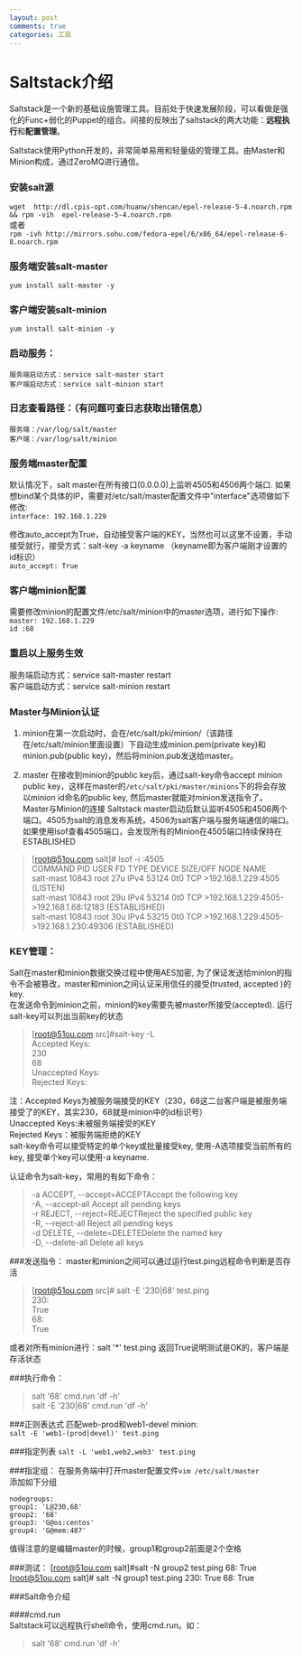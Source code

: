 ```yaml
---
layout: post
comments: true
categories: 工具
---
```


# Saltstack介绍
Saltstack是一个新的基础设施管理工具。目前处于快速发展阶段，可以看做是强化的Func+弱化的Puppet的组合。间接的反映出了saltstack的两大功能：**远程执行**和**配置管理**。
  
Saltstack使用Python开发的，非常简单易用和轻量级的管理工具。由Master和Minion构成，通过ZeroMQ进行通信。

### 安装salt源
`wget  http://dl.cpis-opt.com/huanw/shencan/epel-release-5-4.noarch.rpm && rpm -vih  epel-release-5-4.noarch.rpm`  
或者   
`rpm -ivh http://mirrors.sohu.com/fedora-epel/6/x86_64/epel-release-6-8.noarch.rpm`

### 服务端安装salt-master  
`yum install salt-master -y`  

### 客户端安装salt-minion
`yum install salt-minion -y`  

### 启动服务：
	服务端启动方式：service salt-master start
	客户端启动方式：service salt-minion start
### 日志查看路径：（有问题可查日志获取出错信息）
	服务端：/var/log/salt/master
	客户端：/var/log/salt/minion

### 服务端master配置

默认情况下，salt master在所有接口(0.0.0.0)上监听4505和4506两个端口. 如果想bind某个具体的IP，需要对/etc/salt/master配置文件中"interface"选项做如下修改:   
```interface: 192.168.1.229```

修改auto_accept为True，自动接受客户端的KEY，当然也可以这里不设置，手动接受就行，接受方式：salt-key -a keyname （keyname即为客户端刚才设置的id标识）  
```auto_accept: True```
 
### 客户端minion配置
需要修改minion的配置文件/etc/salt/minion中的master选项，进行如下操作:  
`master: 192.168.1.229`  
	`id :68`

 
### 重启以上服务生效
服务端启动方式：service salt-master restart  
客户端启动方式：service salt-minion restart  



### Master与Minion认证
1. minion在第一次启动时，会在/etc/salt/pki/minion/（该路径在/etc/salt/minion里面设置）下自动生成minion.pem(private key)和minion.pub(public key)，然后将minion.pub发送给master。

2. master 在接收到minion的public key后，通过salt-key命令accept minion public key，这样在master的`/etc/salt/pki/master/minions`下的将会存放以minion id命名的public key, 然后master就能对minion发送指令了。
Master与Minion的连接
Saltstack master启动后默认监听4505和4506两个端口。4505为salt的消息发布系统，4506为salt客户端与服务端通信的端口。如果使用lsof查看4505端口，会发现所有的Minion在4505端口持续保持在ESTABLISHED

>[root@51ou.com salt]# lsof -i :4505  
>COMMAND     PID USER   FD   TYPE DEVICE SIZE/OFF NODE NAME  
>salt-mast 10843 root   27u  IPv4  53124      0t0  TCP   >192.168.1.229:4505 (LISTEN)  
>salt-mast 10843 root   29u  IPv4  53214      0t0  TCP   >192.168.1.229:4505->192.168.1.68:12183 (ESTABLISHED)  
>salt-mast 10843 root   30u  IPv4  53215      0t0  TCP   >192.168.1.229:4505->192.168.1.230:49306 (ESTABLISHED)  

### KEY管理：
Salt在master和minion数据交换过程中使用AES加密, 为了保证发送给minion的指令不会被篡改，master和minion之间认证采用信任的接受(trusted, accepted )的key.  
在发送命令到minion之前，minion的key需要先被master所接受(accepted). 运行salt-key可以列出当前key的状态  

>[root@51ou.com src]#salt-key -L  
>Accepted Keys:  
>230  
>68  
>Unaccepted Keys:  
>Rejected Keys:  

注：Accepted Keys为被服务端接受的KEY（230，68这二台客户端是被服务端接受了的KEY，其实230，68就是minion中的id标识号）  
Unaccepted Keys:未被服务端接受的KEY  
Rejected Keys：被服务端拒绝的KEY  
salt-key命令可以接受特定的单个key或批量接受key, 使用-A选项接受当前所有的key, 接受单个key可以使用-a keyname.  

认证命令为salt-key，常用的有如下命令：  

>-a ACCEPT, --accept=ACCEPTAccept the following key  
>-A, --accept-all    Accept all pending keys  
>-r REJECT, --reject=REJECTReject the specified public key  
>-R, --reject-all    Reject all pending keys  
>-d DELETE, --delete=DELETEDelete the named key  
>-D, --delete-all    Delete all keys  


###发送指令：
master和minion之间可以通过运行test.ping远程命令判断是否存活

>[root@51ou.com src]# salt -E '230|68' test.ping  
>230:  
>True  
>68:   
>True  

或者对所有minion进行：salt  '*' test.ping
返回True说明测试是OK的，客户端是存活状态
 
###执行命令：  

>salt '68' cmd.run 'df -h'  
>salt -E '230|68' cmd.run 'df -h'

###正则表达式
匹配web-prod和web1-devel minion:  
`salt -E 'web1-(prod|devel)' test.ping`
 
###指定列表
`salt -L 'web1,web2,web3' test.ping`
 
###指定组：
在服务务端中打开master配置文件`vim /etc/salt/master`  
添加如下分组

	nodegroups:
	group1: 'L@230,68'
	group2: '68'
	group3: 'G@os:centos'
	group4: 'G@mem:487'

值得注意的是编辑master的时候，group1和group2前面是2个空格
 
###测试：
	[root@51ou.com salt]#salt -N group2 test.ping
	68:
	True
	[root@51ou.com salt]# salt -N group1 test.ping
	230:
	True
	68:
	True


###Salt命令介绍
 
 
####cmd.run  
Saltstack可以远程执行shell命令，使用cmd.run。如：
	
>salt '68' cmd.run 'df -h'





